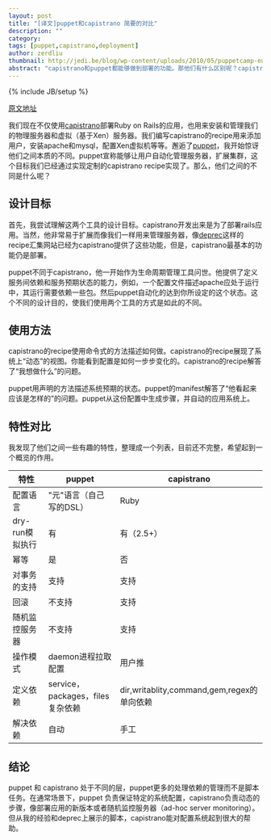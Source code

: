 ```yaml
---
layout: post
title: "[译文]puppet和capistrano 简要的对比"
description: ""
category: 
tags: [puppet,capistrano,deployment]
author: zerdliu
thumbnail: http://jedi.be/blog/wp-content/uploads/2010/05/puppetcamp-europe-2010.png 
abstract: "capistrano和puppet都能够做到部署的功能。那他们有什么区别呢？capistrano是在执行action，puppet是在维护state。本文将介绍两者之间的不同。并剖析其最初面对的问题和设计目标如何造成了这种不同。同学们，不能一刀切哦。"
---
```

{% include JB/setup %}

[原文地址](http://www.agileweboperations.com/puppet-vs-capistrano-short-comparison)

我们现在不仅使用[capistrano](https://github.com/capistrano/capistrano/wiki)部署Ruby on Rails的应用，也用来安装和管理我们的物理服务器和虚拟（基于Xen）服务器。我们编写capistrano的recipe用来添加用户，安装apache和mysql，配置Xen虚拟机等等。邂逅了[puppet](http://www.agileweboperations.com/configuration-management-introduction-to-puppet)，我开始惊讶他们之间本质的不同。puppet宣称能够让用户自动化管理服务器，扩展集群，这个目标我们已经通过实现定制的capistrano recipe实现了。那么，他们之间的不同是什么呢？

## 设计目标

首先，我尝试理解这两个工具的设计目标。capistrano开发出来是为了部署rails应用。当然，他非常易于扩展而像我们一样用来管理服务器，像[deprec](http://deprec.org)这样的recipe汇集网站已经为capistrano提供了这些功能，但是，capistrano最基本的功能仍是部署。

puppet不同于capistrano，他一开始作为生命周期管理工具问世。他提供了定义服务间依赖和服务预期状态的能力，例如，一个配置文件描述apache应处于运行中，其运行需要依赖一些包。然后puppet自动化的达到你所设定的这个状态。这个不同的设计目的，使我们使用两个工具的方式是如此的不同。


## 使用方法

capistrano的recipe使用命令式的方法描述如何做。capistrano的recipe展现了系统上“动态”的视图。你能看到配置是如何一步步变化的。capistrano的recipe解答了“我想做什么”的问题。

puppet用声明的方法描述系统预期的状态。puppet的manifest解答了“他看起来应该是怎样的”的问题。puppet从这份配置中生成步骤，并自动的应用系统上。

## 特性对比

我发现了他们之间一些有趣的特性，整理成一个列表，目前还不完整，希望起到一个概览的作用。

 特性                 |   puppet                              | capistrano  
----------------------|---------------------------------------|---------------
 配置语言             | "元"语言（自己写的DSL）               |   Ruby      
 dry-run模拟执行      |  有                                   | 有（2.5+）  
 幂等                 |   是                                  | 否          
 对事务的支持         |  支持                                 |   支持      
 回滚                 |   不支持                              | 支持        
 随机监控服务器       |  不支持                               |     支持    
 操作模式             | daemon进程拉取配置                    |  用户推     
 定义依赖             | service，packages，files复杂依赖      | dir,writablity,command,gem,regex的单向依赖 
 解决依赖             | 自动                                  |  手工       

## 结论 


puppet 和 capistrano 处于不同的层，puppet更多的处理依赖的管理而不是脚本任务。在通常场景下，puppet 负责保证特定的系统配置，capistrano负责动态的步骤，像部署应用的新版本或者随机监控服务器（ad-hoc server monitoring）。但从我的经验和deprec上展示的脚本，capistrano能对配置系统起到很大的帮助。

